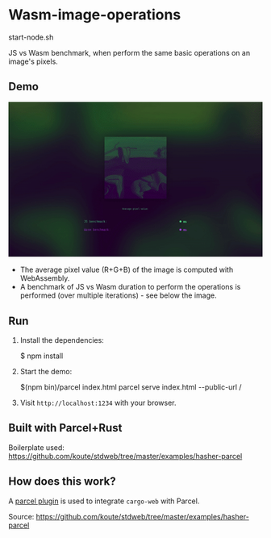 # Wasm-image-operations    

start-node.sh

JS vs Wasm benchmark, when perform the same basic operations on an image's pixels.

## Demo  

<p align="center">
<img with="540" src="https://github.com/maudnals/wasm-image-operations/blob/master/doc/demo.gif?raw=true"/>
</p>  

* The average pixel value (R+G+B) of the image is computed with WebAssembly. 
* A benchmark of JS vs Wasm duration to perform the operations is performed (over multiple iterations) -  see below the image.

## Run

1. Install the dependencies:

   \$ npm install

2. Start the demo:

   \$(npm bin)/parcel index.html
   parcel serve index.html --public-url /

3. Visit `http://localhost:1234` with your browser.

## Built with Parcel+Rust

Boilerplate used: https://github.com/koute/stdweb/tree/master/examples/hasher-parcel

## How does this work?

A [parcel plugin] is used to integrate `cargo-web` with Parcel.

[parcel plugin]: https://github.com/koute/parcel-plugin-cargo-web

Source: https://github.com/koute/stdweb/tree/master/examples/hasher-parcel

